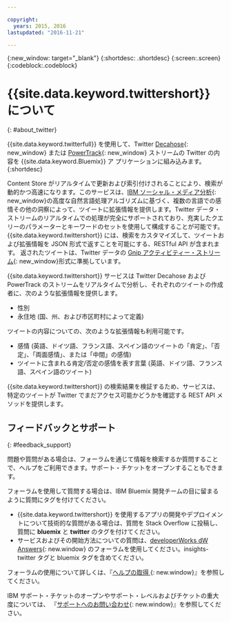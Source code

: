 ```yaml
---

copyright:
  years: 2015, 2016
lastupdated: "2016-11-21"

---
```


{:new_window: target="_blank"}
{:shortdesc: .shortdesc}
{:screen:.screen}
{:codeblock:.codeblock}

# {{site.data.keyword.twittershort}} について
{: #about_twitter}

{{site.data.keyword.twitterfull}} を使用して、Twitter [Decahose](http://support.gnip.com/gnip2.0/){: new_window} または
[PowerTrack](http://support.gnip.com/apis/powertrack2.0/){: new_window} ストリームの Twitter の内容を {{site.data.keyword.Bluemix}} ア
プリケーションに組み込みます。
{:shortdesc}

Content Store がリアルタイムで更新および索引付けされることにより、検索が動的かつ高速になります。このサービスは、[IBM ソーシャル・メディア分析](http://www.ibm.com/software/products/en/social-media-analytics/){: new_window}の高度な自然言語処理アルゴリズムに基づく、複数の言語での感情その他の洞察によって、ツイートに拡張情報を提供します。Twitter データ・ストリームのリアルタイムでの処理が完全にサポートされており、充実したクエリーのパラメーターとキーワードのセットを使用して構成することが可能です。{{site.data.keyword.twittershort}} には、検索をカスタマイズして、ツイートおよび拡張情報を JSON 形式で返すことを可能にする、RESTful API が含まれます。
			返されたツイートは、Twitter データの [Gnip アクティビティー・ストリーム](http://support.gnip.com/){: new_window}形式に準拠しています。

{{site.data.keyword.twittershort}} サービスは Twitter Decahose および PowerTrack のストリームをリアルタイムで分析し、それぞれのツイートの作成者に、次のような拡張情報を提供します。
* 性別
* 永住地 (国、州、および市区町村によって定義)

ツイートの内容についての、次のような拡張情報も利用可能です。

* 感情 (英語、ドイツ語、フランス語、スペイン語のツイートの「肯定」、「否定」、「両面感情」、または「中間」の感情)
* ツイートに含まれる肯定/否定の感情を表す言葉 (英語、ドイツ語、フランス語、スペイン語のツイート)

{{site.data.keyword.twittershort}} の検索結果を検証するため、サービスは、特定のツイートが Twitter でまだアクセス可能かどうかを確認する REST API メソッドを提供します。 

## フィードバックとサポート 
{: #feedback_support}

問題や質問がある場合は、フォーラムを通じて情報を検索するか質問することで、ヘルプをご利用できます。サポート・チケットをオープンすることもできます。

フォーラムを使用して質問する場合は、IBM Bluemix 開発チームの目に留まるように質問にタグを付けてください。 
* {{site.data.keyword.twittershort}} を使用するアプリの開発やデプロイメントについて技術的な質問がある場合は、質問を Stack Overflow に投稿し、質問に
**bluemix** と
**twitter** のタグを付けてください。 
* サービスおよびその開始方法についての質問は、[developerWorks dW
Answers](https://developer.ibm.com/answers/topics/insights-twitter/?smartspace=bluemix){: new.window} のフォーラムを使用してください。insights-twitter タグと bluemix タグを含めてください。

フォーラムの使用について詳しくは、『[ヘルプの取得
](https://new-console.ng.bluemix.net/docs/support/index.html#getting-help){: new.window}』を参照してください。 

IBM サポート・チケットのオープンやサポート・レベルおよびチケットの重大度については、
『[サポートへのお問い合わせ](https://new-console.ng.bluemix.net/docs/support/index.html#contacting-support){: new.window}』を参照してください。
